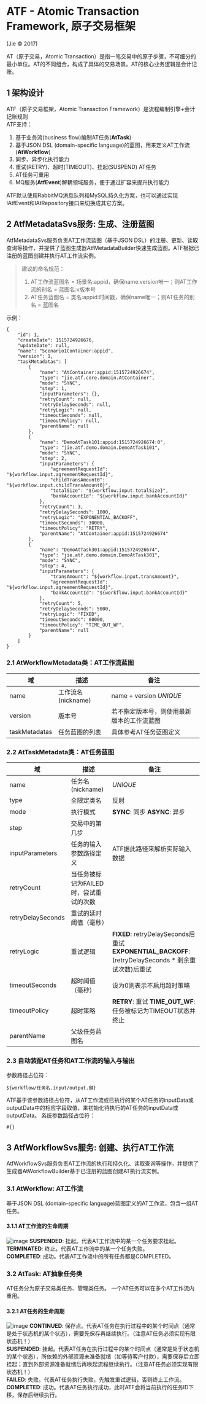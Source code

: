 # ATF - Atomic Transaction Framework, 原子交易框架
  (Jie © 2017)<br>

AT（原子交易，Atomic Transaction）是指一笔交易中的原子步骤，不可细分的最小单位。AT的不同组合，构成了具体的交易场景。AT的核心业务逻辑是会计记账。
## 1 架构设计
ATF（原子交易框架，Atomic Transaction Framework）是流程编制引擎+会计记账规则<br />
ATF支持：
1. 基于业务流(business flow)编制AT任务(**AtTask**)
2. 基于JSON DSL (domain-specific language)的蓝图，用来定义AT工作流(**AtWorkflow**) 
3. 同步、异步化执行能力
4. 重试(RETRY)、超时(TIMEOUT)、挂起(SUSPEND) AT任务
5. AT任务可重用
6. MQ服务(**AtfEvent**)解耦领域服务，便于通过扩容来提升执行能力

ATF默认使用RabbitMQ消息队列和MySQL持久化方案，也可以通过实现IAtfEvent和IAtRepository接口来切换成其它方案。
## 2 AtfMetadataSvs服务: 生成、注册蓝图
AtfMetadataSvs服务负责AT工作流蓝图（基于JSON DSL）的注册、更新、读取查询等操作，并提供了蓝图生成器AtfMetadataBuilder快速生成蓝图。ATF根据已注册的蓝图创建并执行AT工作流实例。
> 建议的命名规范：
> 1. AT工作流蓝图名 = 场景名:appid，确保name:version唯一；则AT工作流的别名 = 蓝图名:v版本号
> 2. AT任务蓝图名 = 类名:appid:时间戳，确保name唯一；则AT任务的别名 = 蓝图名

示例：

```
{
    "id": 1,
    "createDate": 1515724926676,
    "updateDate": null,
    "name": "Scenario1Container:appid",
    "version": 1,
    "taskMetadatas": [
        {
            "name": "AtContainer:appid:1515724926674",
            "type": "jie.atf.core.domain.AtContainer",
            "mode": "SYNC",
            "step": 1,
            "inputParameters": {},
            "retryCount": null,
            "retryDelaySeconds": null,
            "retryLogic": null,
            "timeoutSeconds": null,
            "timeoutPolicy": null,
            "parentName": null
        },
        {
            "name": "DemoAtTask101:appid:1515724926674:0",
            "type": "jie.atf.demo.domain.DemoAtTask101",
            "mode": "SYNC",
            "step": 2,
            "inputParameters": {
                "agreementRequestId": "${workflow.input.agreementRequestId}",
                "childTransAmount0": "${workflow.input.childTransAmount0}",
                "totalSize": "${workflow.input.totalSize}",
                "bankAccountId": "${workflow.input.bankAccountId}"
            },
            "retryCount": 3,
            "retryDelaySeconds": 1000,
            "retryLogic": "EXPONENTIAL_BACKOFF",
            "timeoutSeconds": 30000,
            "timeoutPolicy": "RETRY",
            "parentName": "AtContainer:appid:1515724926674"
        },
        {
            "name": "DemoAtTask301:appid:1515724926674",
            "type": "jie.atf.demo.domain.DemoAtTask301",
            "mode": "SYNC",
            "step": 4,
            "inputParameters": {
                "transAmount": "${workflow.input.transAmount}",
                "agreementRequestId": "${workflow.input.agreementRequestId}",
                "bankAccountId": "${workflow.input.bankAccountId}"
            },
            "retryCount": 5,
            "retryDelaySeconds": 5000,
            "retryLogic": "FIXED",
            "timeoutSeconds": 60000,
            "timeoutPolicy": "TIME_OUT_WF",
            "parentName": null
        }
    ]
}
```
### 2.1 AtWorkflowMetadata类：AT工作流蓝图
域 | 描述 | 备注
---|---| ---
name | 工作流名(nickname) | name + version *UNIQUE*
version | 版本号 | 若不指定版本号，则使用最新版本的工作流蓝图
taskMetadatas | 任务蓝图的列表 | 具体参考AT任务蓝图定义
### 2.2 AtTaskMetadata类：AT任务蓝图
域 | 描述 | 备注
---|---| ---
name | 任务名(nickname) | *UNIQUE*
type | 全限定类名 | 反射
mode | 执行模式 | **SYNC**: 同步 **ASYNC**: 异步
step | 交易中的第几步 | 
inputParameters | 任务的输入参数路径定义 | ATF据此路径来解析实际输入数据
retryCount | 当任务被标记为FAILED时，尝试重试的次数 | 
retryDelaySeconds | 重试的延时阈值（毫秒） | 
retryLogic | 重试逻辑 | **FIXED**: retryDelaySeconds后重试 **EXPONENTIAL_BACKOFF**: (retryDelaySeconds * 剩余重试次数)后重试
timeoutSeconds | 超时阈值（毫秒） | 设为0则表示不启用超时策略
timeoutPolicy | 超时策略 | **RETRY**: 重试 **TIME_OUT_WF**: 任务被标记为TIMEOUT状态并终止
parentName | 父级任务蓝图名 | 
### 2.3 自动装配AT任务和AT工作流的输入与输出
参数路径占位符：
```
${workflow/任务名.input/output.键}
```
ATF基于该参数路径占位符，从AT工作流或已执行的某个AT任务的inputData或outputData中的相应字段取值，来初始化待执行的AT任务的inputData或outputData。
系统参数路径占位符：
```
#{}
```
## 3 AtfWorkflowSvs服务: 创建、执行AT工作流
AtfWorkflowSvs服务负责AT工作流的执行和持久化、读取查询等操作，并提供了生成器AtWorkflowBuilder基于已注册的蓝图创建AT执行流实例。
### 3.1 AtWorkflow: AT工作流
基于JSON DSL (domain-specific language)蓝图定义的AT工作流，包含一组AT任务。
#### 3.1.1 AT工作流的生命周期
![image](/dev-book/uml/AtWorkflowStatus.png)
**SUSPENDED**: 挂起。代表AT工作流中的某一个任务要求挂起。<br />
**TERMINATED**: 终止。代表AT工作流中的某一个任务失败。<br />
**COMPLETED**: 成功。代表AT工作流中的所有任务都是COMPLETED。<br />
### 3.2 AtTask: AT抽象任务类
AT任务分为原子交易类任务、管理类任务。
一个AT任务可以在多个AT工作流内重用。
#### 3.2.1 AT任务的生命周期
![image](/dev-book/uml/AtWorkflowStatus.png)
**CONTINUED**: 保存点。代表AT任务在执行过程中的某个时间点（通常是处于状态机的某个状态），需要先保存再继续执行。（注意AT任务必须实现有限状态机！）<br />
**SUSPENDED**: 挂起。代表AT任务在执行过程中的某个时间点（通常是处于状态机的某个状态），所依赖的外部资源未准备就绪（如等待客户付款），需要保存后立即挂起；直到外部资源准备就绪后再唤起流程继续执行。（注意AT任务必须实现有限状态机！）<br />
**FAILED**: 失败。代表AT任务执行失败，先触发重试逻辑，否则终止工作流。<br />
**COMPLETED**: 成功。代表AT任务执行成功，此时ATF会将当前执行的任务ID下移，保存后继续执行。<br />
